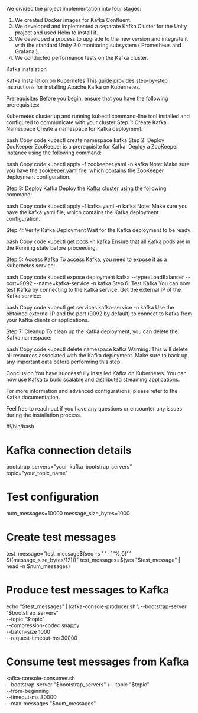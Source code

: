 We divided the project implementation into four stages:

1. We created Docker images for Kafka Confluent.
2. We developed and implemented a separate Kafka Cluster for the Unity project and used Helm to install it.
3. We developed a process to upgrade to the new version and integrate it with the standard Unity 2.0  monitoring subsystem ( Prometheus and Grafana ).
4. We conducted performance tests on the Kafka cluster.

Kafka instalation

Kafka Installation on Kubernetes
This guide provides step-by-step instructions for installing Apache Kafka on Kubernetes.

Prerequisites
Before you begin, ensure that you have the following prerequisites:

Kubernetes cluster up and running
kubectl command-line tool installed and configured to communicate with your cluster
Step 1: Create Kafka Namespace
Create a namespace for Kafka deployment:

bash
Copy code
kubectl create namespace kafka
Step 2: Deploy ZooKeeper
ZooKeeper is a prerequisite for Kafka. Deploy a ZooKeeper instance using the following command:

bash
Copy code
kubectl apply -f zookeeper.yaml -n kafka
Note: Make sure you have the zookeeper.yaml file, which contains the ZooKeeper deployment configuration.

Step 3: Deploy Kafka
Deploy the Kafka cluster using the following command:

bash
Copy code
kubectl apply -f kafka.yaml -n kafka
Note: Make sure you have the kafka.yaml file, which contains the Kafka deployment configuration.

Step 4: Verify Kafka Deployment
Wait for the Kafka deployment to be ready:

bash
Copy code
kubectl get pods -n kafka
Ensure that all Kafka pods are in the Running state before proceeding.

Step 5: Access Kafka
To access Kafka, you need to expose it as a Kubernetes service:

bash
Copy code
kubectl expose deployment kafka --type=LoadBalancer --port=9092 --name=kafka-service -n kafka
Step 6: Test Kafka
You can now test Kafka by connecting to the Kafka service. Get the external IP of the Kafka service:

bash
Copy code
kubectl get services kafka-service -n kafka
Use the obtained external IP and the port (9092 by default) to connect to Kafka from your Kafka clients or applications.

Step 7: Cleanup
To clean up the Kafka deployment, you can delete the Kafka namespace:

bash
Copy code
kubectl delete namespace kafka
Warning: This will delete all resources associated with the Kafka deployment. Make sure to back up any important data before performing this step.

Conclusion
You have successfully installed Kafka on Kubernetes. You can now use Kafka to build scalable and distributed streaming applications.

For more information and advanced configurations, please refer to the Kafka documentation.

Feel free to reach out if you have any questions or encounter any issues during the installation process.



#!/bin/bash

# Kafka connection details
bootstrap_servers="your_kafka_bootstrap_servers"
topic="your_topic_name"

# Test configuration
num_messages=10000
message_size_bytes=1000

# Create test messages
test_message="test_message$(seq -s ' ' -f '%.0f' 1 $((message_size_bytes/12)))"
test_messages=$(yes "$test_message" | head -n $num_messages)

# Produce test messages to Kafka
echo "$test_messages" | kafka-console-producer.sh \
  --bootstrap-server "$bootstrap_servers" \
  --topic "$topic" \
  --compression-codec snappy \
  --batch-size 1000 \
  --request-timeout-ms 30000

# Consume test messages from Kafka
kafka-console-consumer.sh \
  --bootstrap-server "$bootstrap_servers" \
  --topic "$topic" \
  --from-beginning \
  --timeout-ms 30000 \
  --max-messages "$num_messages"


